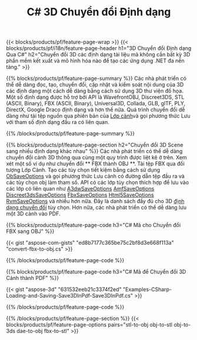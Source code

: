 ﻿---
title: C# 3D Chuyển đổi Định dạng
url: /vi/net/conversion/
description: Chuyển đổi 3D định dạng 3ds 3mf amf ase att dae drc dxf fbx gltf jt obj ply rvm stl u3d usdz usd vrml x với vài dòng mã C# qua .NET thư viện.
---
{{< blocks/products/pf/feature-page-wrap >}}
{{< blocks/products/pf/i18n/feature-page-header h1="3D Chuyển đổi Định dạng Qua C#" h2="Chuyển đổi 3D các định dạng tài liệu mà không cần bất kỳ 3D phần mềm kết xuất và mô hình hóa nào để tạo các ứng dụng .NET đa nền tảng." >}}

{{% blocks/products/pf/feature-page-summary %}}
Các nhà phát triển có thể dễ dàng đọc, tạo, chuyển đổi, cập nhật và kiểm soát nội dung của 3D các định dạng một cách dễ dàng bằng cách sử dụng 3D thư viện đồ họa. Một số định dạng được hỗ trợ bởi API là WavefrontOBJ, Discreet3DS, STL (ASCII, Binary), FBX (ASCII, Binary), Universal3D, Collada, GLB, glTF, PLY, DirectX, Google Draco định dạng và hơn thế nữa. Quá trình chuyển đổi dễ dàng như tải tệp nguồn qua phiên bản của [Lớp cảnh](https://apireference.aspose.com/3d/net/aspose.threed/scene)và gọi phương thức Lưu với tham số định dạng đầu ra có liên quan.

{{% /blocks/products/pf/feature-page-summary %}}

{{% blocks/products/pf/feature-page-section h2="Chuyển đổi 3D Scene sang nhiều định dạng khác nhau" %}}
Các nhà phát triển có thể dễ dàng chuyển đổi cảnh 3D thông qua cùng một quy trình được liệt kê ở trên. Xem xét một số ví dụ như chuyển đổi ** FBX thành OBJ **. Tải tệp FBX qua đối tượng Lớp Cảnh. Tạo các tùy chọn tiết kiệm bằng cách sử dụng [ObSaveOptions](https://apireference.aspose.com/3d/net/aspose.threed.formats/objsaveoptions) và gọi phương thức Lưu cảnh có đường dẫn tệp đầu ra và các tùy chọn obj làm tham số. API có các lớp tùy chọn thích hợp để lưu vào các lớp có liên quan như [A3dwSaveOptions](https://apireference.aspose.com/3d/net/aspose.threed.formats/a3dwsaveoptions) [AmfSaveOptions](https://apireference.aspose.com/3d/net/aspose.threed.formats/amfsaveoptions) [Discreet3dsSaveOptions](https://apireference.aspose.com/3d/net/aspose.threed.formats/discreet3dssaveoptions) [FbxSaveOptions](https://apireference.aspose.com/3d/net/aspose.threed.formats/fbxsaveoptions) [Html5SaveOptions](https://apireference.aspose.com/3d/net/aspose.threed.formats/html5saveoptions) [RvmSaveOptions](https://apireference.aspose.com/3d/net/aspose.threed.formats/rvmsaveoptions) và nhiều hơn nữa. Đây là danh sách đầy đủ cho 3D [định dạng chuyển đổi](https://apireference.aspose.com/3d/net/aspose.threed.formats) tùy chọn. Hơn nữa, các nhà phát triển có thể dễ dàng lưu một 3D cảnh vào PDF.

{{% blocks/products/pf/feature-page-code h3="C# Mã cho Chuyển đổi FBX sang OBJ" %}}

{{< gist "aspose-com-gists" "ed8b7177c365be75c2bf8d3e668f113a" "convert-fbx-to-obj.cs" >}}

{{% /blocks/products/pf/feature-page-code %}}

{{% blocks/products/pf/feature-page-code h3="C# Mã để Chuyển đổi 3D Cảnh thành PDF" %}}

{{< gist "aspose-3d" "631532eeb21c3374f2ed" "Examples-CSharp-Loading-and-Saving-Save3DInPdf-Save3DInPdf.cs" >}}

{{% /blocks/products/pf/feature-page-code %}}


{{% /blocks/products/pf/feature-page-section %}}
{{< blocks/products/pf/feature-page-options pairs="stl-to-obj obj-to-stl obj-to-3ds dae-to-obj fbx-to-stl" >}}